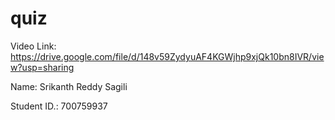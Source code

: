 # quiz
Video Link: https://drive.google.com/file/d/148v59ZydyuAF4KGWjhp9xjQk10bn8IVR/view?usp=sharing



Name: Srikanth Reddy Sagili


Student ID.: 700759937
